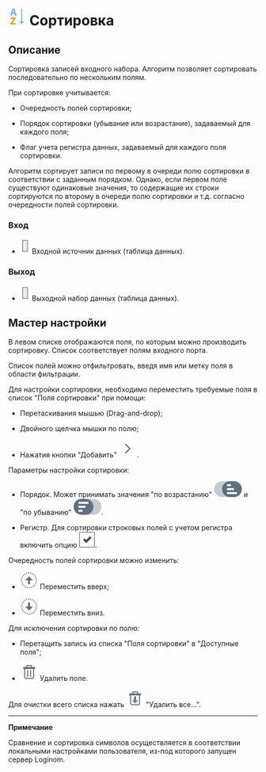 # ![](../../media/app/icons/component-18/component-default-01.svg) Сортировка

## Описание

Сортировка записей входного набора. Алгоритм позволяет сортировать последовательно по нескольким полям.

При сортировке учитывается:

* Очередность полей сортировки;

* Порядок сортировки (убывание или возрастание), задаваемый для каждого поля;

* Флаг учета регистра данных, задаваемый для каждого поля сортировки.

Алгоритм сортирует записи по первому в очереди полю сортировки в соответствии с заданным порядком. Однако, если первом поле существуют одинаковые значения, то содержащие их строки сортируются по второму в очереди полю сортировки и т.д. согласно очередности полей сортировки.

### Вход

* ![](../../media/app/icons/ports/table-inactive.svg) Входной источник данных (таблица данных).

### Выход

* ![](../../media/app/icons/ports/table-inactive.svg) Выходной набор данных (таблица данных).

## Мастер настройки

В левом списке отображаются поля, по которым можно производить сортировку. Список соответствует полям входного порта.

Список полей можно отфильтровать, введя имя или метку поля в области фильтрации.

Для настройки сортировки, необходимо переместить требуемые поля в список "Поля сортировки" при помощи:

* Перетаскивания мышью (Drag-and-drop);

* Двойного щелчка мышки по полю;

* Нажатия кнопки "Добавить" ![](../../media/app/icons/toolbar-18/toolbar-18-16.svg).

Параметры настройки сортировки:

* Порядок. Может принимать значения "по возрастанию" ![](../../media/app/icons/toolbar-18/sorting-order-01.svg) и "по убыванию" ![](../../media/app/icons/toolbar-18/sorting-order-02.svg).

* Регистр. Для сортировки строковых полей с учетом регистра включить опцию ![](../../media/app/icons/toolbar-18/checked.svg).

Очередность полей сортировки можно изменить:

* ![](../../media/app/icons/toolbar-18/top.svg) Переместить вверх;

* ![](../../media/app/icons/toolbar-18/down.svg) Переместить вниз.

Для исключения сортировки по полю:

* Перетащить запись из списка "Поля сортировки" в "Доступные поля";

* ![](../../media/app/icons/toolbar-18/toolbar-18-8.svg) Удалить поле.

Для очистки всего списка нажать ![](../../media/app/icons/toolbar-18/toolbar-18-127.svg) "Удалить все...".

--------

**Примечание**

Сравнение и сортировка символов осуществляется в соответствии локальными настройками пользователя, из-под которого запущен сервер Loginom.
